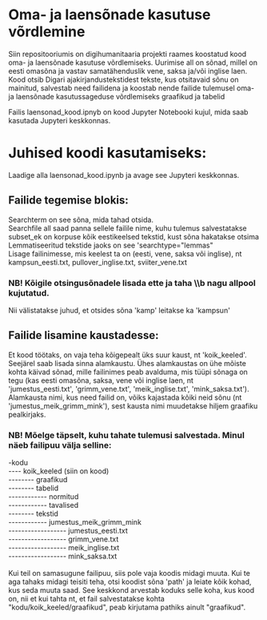 # Oma- ja laensõnade kasutuse võrdlemine
Siin repositooriumis on digihumanitaaria projekti raames koostatud kood oma- ja laensõnade kasutuse võrdlemiseks. Uurimise all on sõnad, millel on eesti omasõna ja vastav samatähenduslik vene, saksa ja/või inglise laen. Kood otsib Digari ajakirjandustekstidest tekste, kus otsitavaid sõnu on mainitud, salvestab need failidena ja koostab nende failide tulemusel oma- ja laensõnade kasutussageduse võrdlemiseks graafikud ja tabelid<br>

Failis laensonad_kood.ipnyb on kood Jupyter Notebooki kujul, mida saab kasutada Jupyteri keskkonnas.<br>

# Juhised koodi kasutamiseks:
Laadige alla laensonad_kood.ipynb ja avage see Jupyteri keskkonnas.
## Failide tegemise blokis:
Searchterm on see sõna, mida tahad otsida.
<br>
Searchfile all saad panna sellele failile nime, kuhu tulemus salvestatakse
<br>
subset_ek on korpuse kõik eestikeelsed tekstid, kust sõna hakatakse otsima
<br>
Lemmatiseeritud tekstide jaoks on see 'searchtype="lemmas"
<br>
Lisage failinimesse, mis keelest ta on (eesti, vene, saksa või inglise), nt kampsun_eesti.txt, pullover_inglise.txt, sviiter_vene.txt
<br>
### NB! Kõigile otsingusõnadele lisada ette ja taha \\\b nagu allpool kujutatud. 
Nii välistatakse juhud, et otsides sõna 'kamp' leitakse ka 'kampsun'

## Failide lisamine kaustadesse:
Et kood töötaks, on vaja teha kõigepealt üks suur kaust, nt 'koik_keeled'. Seejärel saab lisada sinna alamkaustu. Ühes alamkaustas on ühe mõiste kohta käivad sõnad, mille failinimes peab avalduma, mis tüüpi sõnaga on tegu (kas eesti omasõna, saksa, vene või inglise laen, nt 'jumestus_eesti.txt', 'grimm_vene.txt', 'meik_inglise.txt', 'mink_saksa.txt'). Alamkausta nimi, kus need failid on, võiks kajastada kõiki neid sõnu (nt 'jumestus_meik_grimm_mink'), sest kausta nimi muudetakse hiljem graafiku pealkirjaks.
<br>
### NB! Mõelge täpselt, kuhu tahate tulemusi salvestada. Minul näeb failipuu välja selline:
-kodu <br>
---- koik_keeled (siin on kood) <br>
-------- graafikud <br>
-------- tabelid <br>
------------ normitud <br>
------------ tavalised <br>
-------- tekstid <br>
------------ jumestus_meik_grimm_mink <br>
------------------ jumestus_eesti.txt <br>
------------------ grimm_vene.txt <br>
------------------ meik_inglise.txt <br>
------------------ mink_saksa.txt <br>
<br>
Kui teil on samasugune failipuu, siis pole vaja koodis midagi muuta. Kui te aga tahaks midagi teisiti teha, otsi koodist sõna 'path' ja leiate kõik kohad, kus seda muuta saad. See keskkond arvestab koduks selle koha, kus kood on, nii et kui tahta nt, et fail salvestatakse kohta "kodu/koik_keeled/graafikud", peab kirjutama pathiks ainult "graafikud". 

